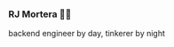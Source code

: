 ### RJ Mortera 👋🏼

backend engineer by day, tinkerer by night

<!-- - ⛏ Full Stack Developer
- 🗺️ CA (home/WFH) / NY (office)
- 🏠 https://rjmortera.com / https://krev.dev -->

<!-- ![](https://github.com/rjmortera/gh-profile/blob/master/generated/overview.svg)   -->

<!-- [![Spotify recently played](https://spotify-recently-played-readme.vercel.app/api?user=rjmortera&count=3&width=360)](https://spotify-recently-played-readme.vercel.app/api?user=rjmortera&count=10) -->

<!-- ### Interact with me? 📧

- [Twitter](https://twitter.com/rjmortera)
- [Email](mailto:info@rjmortera.com)
 -->
